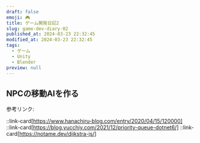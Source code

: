 ```yaml
---
draft: false
emoji: 🎮
title: ゲーム開発日記2
slug: game-dev-diary-02
published_at: 2024-03-23 22:32:45
modified_at: 2024-03-23 22:32:45
tags:
  - ゲーム
  - Unity
  - Blender
preview: null
---
```


## NPCの移動AIを作る

参考リンク:

::link-card[https://www.hanachiru-blog.com/entry/2020/04/15/120000]
::link-card[https://blog.yucchiy.com/2021/12/priority-queue-dotnet6/]
::link-card[https://notame.dev/dijkstra-js/]
